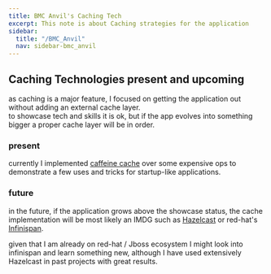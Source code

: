 ```yaml
---
title: BMC Anvil's Caching Tech
excerpt: This note is about Caching strategies for the application
sidebar:
  title: "/BMC_Anvil"
  nav: sidebar-bmc_anvil
---
```


## Caching Technologies present and upcoming

as caching is a major feature, I focused on getting the application out without adding an external cache layer.<br>
to showcase tech and skills it is ok, but if the app evolves into something bigger a proper cache layer will be in order.

### present

currently I implemented [caffeine cache](https://github.com/ben-manes/caffeine) over some expensive ops to demonstrate a few uses and tricks
for startup-like applications.

### future

in the future, if the application grows above the showcase status, the cache implementation will be most likely an IMDG such as
[Hazelcast](https://hazelcast.org/imdg/) or red-hat's [Infinispan](https://infinispan.org/).

given that I am already on red-hat / Jboss ecosystem I might look into infinispan and learn something new, although I have used extensively
Hazelcast in past projects with great results.
